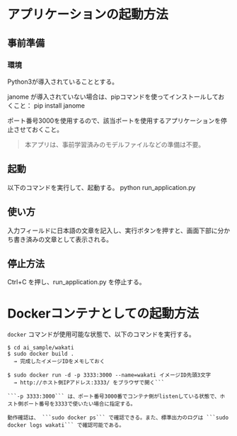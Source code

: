 # アプリケーションの起動方法

## 事前準備

### 環境
Python3が導入されていることとする。

janome が導入されていない場合は、pipコマンドを使ってインストールしておくこと：
    pip install janome

ポート番号3000を使用するので、該当ポートを使用するアプリケーションを停止させておくこと。

> 本アプリは、事前学習済みのモデルファイルなどの準備は不要。

## 起動

以下のコマンドを実行して、起動する。
    python run_application.py

## 使い方

入力フィールドに日本語の文章を記入し、実行ボタンを押すと、画面下部に分かち書き済みの文章として表示される。

## 停止方法

Ctrl+C を押し、run_application.py を停止する。

# Dockerコンテナとしての起動方法

```docker``` コマンドが使用可能な状態で、以下のコマンドを実行する。


```$ git clone http://pandagit.exa-corp.co.jp/git/89004/ai_samples.git
$ cd ai_sample/wakati
$ sudo docker build .
  → 完成したイメージIDをメモしておく

$ sudo docker run -d -p 3333:3000 --name=wakati イメージID先頭3文字
  → http://ホスト側IPアドレス:3333/ をブラウザで開く```

```-p 3333:3000``` は、ポート番号3000番でコンテナ側がlistenしている状態で、ホスト側ポート番号を3333で使いたい場合に指定する。

動作確認は、 ```sudo docker ps``` で確認できる。また、標準出力のログは ```sudo docker logs wakati``` で確認可能である。
